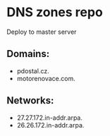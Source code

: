 # DNS zones repo
Deploy to master server

## Domains:
- pdostal.cz.
- motorenovace.com.

## Networks:
- 27.27.172.in-addr.arpa.
- 26.26.172.in-addr.arpa.
